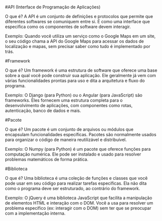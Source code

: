 #API (Interface de Programação de Aplicações)

O que é? A API é um conjunto de definições e protocolos que permite que diferentes softwares se comuniquem entre si. É como uma interface que especifica como os componentes de software devem interagir.

Exemplo: Quando você utiliza um serviço como o Google Maps em um site, o seu código chama a API do Google Maps para acessar os dados de localização e mapas, sem precisar saber como tudo é implementado por trás.

#Framework

O que é? Um framework é uma estrutura de software que oferece uma base sobre a qual você pode construir sua aplicação. Ele geralmente já vem com várias funcionalidades prontas para uso e dita a arquitetura e fluxo do programa.

Exemplo: O Django (para Python) ou o Angular (para JavaScript) são frameworks. Eles fornecem uma estrutura completa para o desenvolvimento de aplicações, com componentes como rotas, autenticação, banco de dados e mais.

#Pacote

O que é? Um pacote é um conjunto de arquivos ou módulos que encapsulam funcionalidades específicas. Pacotes são normalmente usados para organizar o código de maneira reutilizável e distribuível.

Exemplo: O Numpy (para Python) é um pacote que oferece funções para computação numérica. Ele pode ser instalado e usado para resolver problemas matemáticos de forma prática.

#Biblioteca

O que é? Uma biblioteca é uma coleção de funções e classes que você pode usar em seu código para realizar tarefas específicas. Ela não dita como o programa deve ser estruturado, ao contrário do framework.

Exemplo: O jQuery é uma biblioteca JavaScript que facilita a manipulação de elementos HTML e interação com o DOM. Você a usa para resolver um problema específico (ex: interagir com o DOM) sem ter que se preocupar com a implementação interna.
